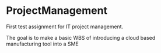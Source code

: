 # ProjectManagement
First test assignment for IT project management. 

The goal is to make a basic WBS of introducing a cloud based manufacturing tool into a SME 

